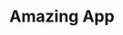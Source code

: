 ---
stars: 5
country: Australia
title: Amazing App
description: >
  <p>I am extremely grateful and satisfied with the app. Thank you to my dear fiend Mark who intoduced me to this way of sycronicity.</p>
---
